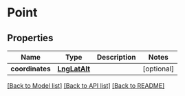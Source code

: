 # Point

## Properties
Name | Type | Description | Notes
------------ | ------------- | ------------- | -------------
**coordinates** | [**LngLatAlt**](LngLatAlt.md) |  | [optional] 

[[Back to Model list]](../README.md#documentation-for-models) [[Back to API list]](../README.md#documentation-for-api-endpoints) [[Back to README]](../README.md)

